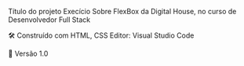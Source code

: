 Título do projeto
Execício Sobre FlexBox da Digital House, no curso de Desenvolvedor Full Stack

🛠️ Construído com
HTML, CSS
Editor: Visual Studio Code

📌 Versão
1.0

